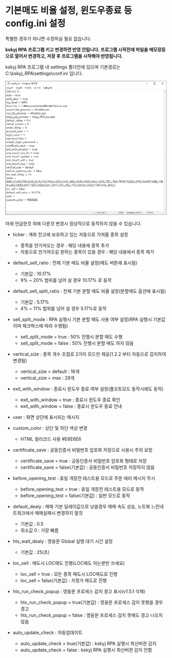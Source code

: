 # 기본매도 비율 설정, 윈도우종료 등 config.ini 설정

특별한 경우가 아니면 수정하실 필요 없습니다.&#x20;

**kskyj RPA 프로그램 키고 변경하면 반영 안됩니다. 프로그램 시작전에 파일을 메모장등으로 열어서 변경하고, 저장 후 프로그램을 시작해야 반영됩니다.**

kskyj RPA 프로그램  내 settings 폴더안에 있으며 기본경로는  C:\kskyj\_RPA\settings\conf.ini 입니다.

![](<../../.gitbook/assets/image (61).png>)

아래 언급한것 외에 다른것 변경시 정상적으로 동작하지 않을 수 있습니다.

*   ticker : 계좌 잔고에 보유하고 있는 자동으로 가져올 종목 설정

    * 종목을 안가져오는 경우 : 해당 내용에 종목 추가
    * 자동으로 안가져오길 원하는 종목이 있을 경우 : 해당 내용에서 종목 제거


*   default\_sell\_ratio : 전체 기본 매도 비율 설정(매도 버튼에 표시됨)

    * 기본값 : 10.17%
    * 9% \~ 20% 범위를 넘어 설 경우 10.17% 로 동작


* default\_sell\_split\_ratio : 전체 기본 분할 매도 비율 설정(분할매도 옵션에 표시됨)
  * 기본값 : 5.17%
  *   4% \~ 11% 범위를 넘어 설 경우 5.17%로 동작


* sell\_split\_mode : RPA 실행시 기본 분할 매도 사용 여부 설정(RPA 실행시 기본값이며 체크박스에 따라 수행됨)
  * sell\_split\_mode = true : 50% 진행시 분할 매도 수행
  *   sell\_split\_mode = false : 50% 진행시 분할 매도 하지 않음


*   vertical\_size : 종목 개수 조절로 2가지 모드만 제공(1.2.2 부터 자동으로 감지하여 변경됨)

    * vertical\_size = default : 16개
    * vertical\_size = max : 28개


*   exit\_with\_window : 종료시 윈도우 종료 여부 설정(풀오토모드 동작시에도 동작)

    * exit\_with\_window = true : 종료시 윈도우 종료 확인
    * exit\_with\_window = false : 종료시 윈도우 종료 안내


*   user : 화면 상단에 표시되는 메시지


*   custom\_color : 상단 및 하단 색상 변경

    * HTML 컬러코드 사용 #E6E6E6


*   certificate\_save : 공동인증서 비밀번호 암호화 저장으로 사용시 주의 요망

    * certificate\_save = true : 공동인증서 비밀번호 암호화 형태로 저장
    * certificate\_save = false(기본값) : 공동인증서 비밀번호 저장하지 않음


*   before\_opening\_test : 휴일 개장전 테스트용 모드로 주문 에러 메시지 무시

    * before\_opening\_test = true : 휴일 개장전 테스트용 모드로 동작
    * before\_opening\_test = false(기본값) : 일반 모드로 동작


*   default\_dealy : 매매 기본 딜레이값으로 낮을경우 매매 속도 상승, 노트북 느린네트워크에서 매매실패시 변경하지 말것

    * 기본값 : 0.5
    * 최소값 0 : 가장 빠름


*   hts\_wait\_dealy : 영웅문 Global 실행 대기 시간 설정

    * 기본값 : 25(초)


*   loc\_sell : 매도시 LOC매도 진행(LOC매도 아는분만 쓰세요)

    * loc\_sell = true : 모든 종목 매도시 LOC매도로 진행
    * loc\_sell = false(기본값) : 지정가 매도로 진행


*   hts\_run\_check\_popup : 영웅문 프로세스 감지 경고 표시(v1.5.1 삭제)

    * hts\_run\_check\_popup = true(기본값) : 영웅문 프로세스 감지 못했을 경우 경고&#x20;
    * hts\_run\_check\_popup = false : 영웅문 프로세스 감지 못해도 경고 나오지 않음


* auto\_update\_check : 자동업데이트
  * auto\_update\_check = true(기본값) : kskyj RPA 실행시 최신버젼 감지
  * auto\_update\_check = false : kskyj RPA 실행시 최신버젼 감지 안함

&#x20;
